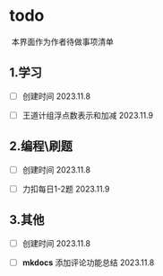 # todo

​	本界面作为作者待做事项清单

## 1.学习

- [ ] 创建时间 2023.11.8
- [ ] 王道计组浮点数表示和加减 2023.11.9



## 2.编程\刷题

- [ ] 创建时间 2023.11.8

- [ ] 力扣每日1-2题 2023.11.9



## 3.其他

- [ ] 创建时间 2023.11.8

- [ ] **mkdocs** 添加评论功能总结 2023.11.8